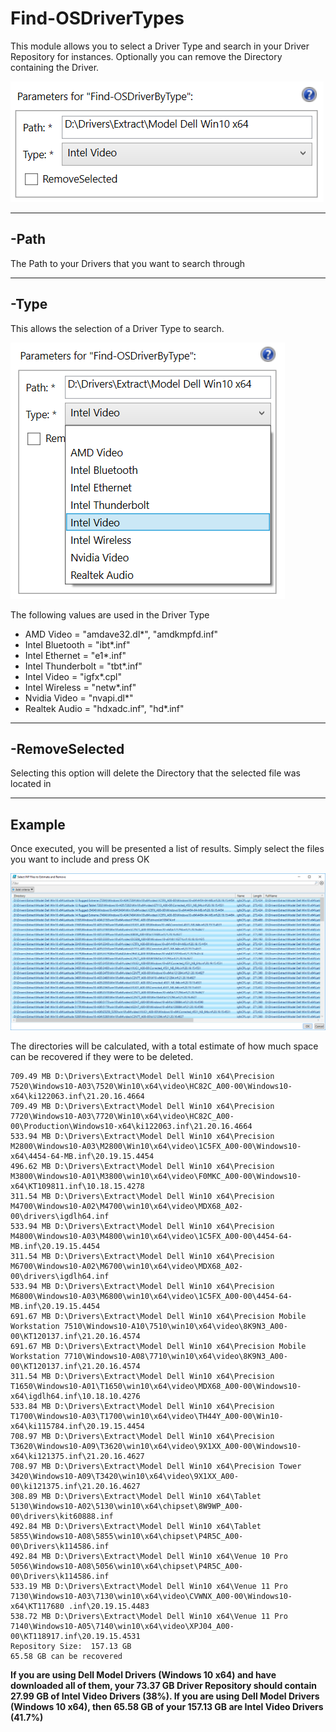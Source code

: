 # Find-OSDriverTypes

This module allows you to select a Driver Type and search in your Driver Repository for instances.  Optionally you can remove the Directory containing the Driver.

![](/assets/2018-02-18_0-26-41.png)

---

## -Path

The Path to your Drivers that you want to search through

---

## -Type

This allows the selection of a Driver Type to search.

![](/assets/2018-02-17_1-47-09.png)

The following values are used in the Driver Type

* AMD Video = "amdave32.dl\*", "amdkmpfd.inf"
* Intel Bluetooth = "ibt\*.inf"
* Intel Ethernet = "e1\*.inf"
* Intel Thunderbolt = "tbt\*.inf"
* Intel Video = "igfx\*.cpl"
* Intel Wireless = "netw\*.inf"
* Nvidia Video = "nvapi.dl\*"
* Realtek Audio = "hdxadc.inf", "hd\*.inf"

---

## -RemoveSelected

Selecting this option will delete the Directory that the selected file was located in

---

## Example

Once executed, you will be presented a list of results.  Simply select the files you want to include and press OK

![](/assets/2018-02-17_1-51-28.png)

The directories will be calculated, with a total estimate of how much space can be recovered if they were to be deleted.

```
709.49 MB D:\Drivers\Extract\Model Dell Win10 x64\Precision 7520\Windows10-A03\7520\Win10\x64\video\HC82C_A00-00\Windows10-x64\ki122063.inf\21.20.16.4664
709.49 MB D:\Drivers\Extract\Model Dell Win10 x64\Precision 7720\Windows10-A03\7720\Win10\x64\video\HC82C_A00-00\Production\Windows10-x64\ki122063.inf\21.20.16.4664
533.94 MB D:\Drivers\Extract\Model Dell Win10 x64\Precision M2800\Windows10-A03\M2800\Win10\x64\video\1C5FX_A00-00\Windows10-x64\4454-64-MB.inf\20.19.15.4454
496.62 MB D:\Drivers\Extract\Model Dell Win10 x64\Precision M3800\Windows10-A01\M3800\win10\x64\video\F0MKC_A00-00\Windows10-x64\KT109811.inf\10.18.15.4278
311.54 MB D:\Drivers\Extract\Model Dell Win10 x64\Precision M4700\Windows10-A02\M4700\win10\x64\video\MDX68_A02-00\drivers\igdlh64.inf
533.94 MB D:\Drivers\Extract\Model Dell Win10 x64\Precision M4800\Windows10-A03\M4800\win10\x64\video\1C5FX_A00-00\4454-64-MB.inf\20.19.15.4454
311.54 MB D:\Drivers\Extract\Model Dell Win10 x64\Precision M6700\Windows10-A02\M6700\win10\x64\video\MDX68_A02-00\drivers\igdlh64.inf
533.94 MB D:\Drivers\Extract\Model Dell Win10 x64\Precision M6800\Windows10-A03\M6800\win10\x64\video\1C5FX_A00-00\4454-64-MB.inf\20.19.15.4454
691.67 MB D:\Drivers\Extract\Model Dell Win10 x64\Precision Mobile Workstation 7510\Windows10-A10\7510\win10\x64\video\8K9N3_A00-00\KT120137.inf\21.20.16.4574
691.67 MB D:\Drivers\Extract\Model Dell Win10 x64\Precision Mobile Workstation 7710\Windows10-A08\7710\win10\x64\video\8K9N3_A00-00\KT120137.inf\21.20.16.4574
311.54 MB D:\Drivers\Extract\Model Dell Win10 x64\Precision T1650\Windows10-A01\T1650\win10\x64\video\MDX68_A00-00\Windows10-x64\igdlh64.inf\10.18.10.4276
533.84 MB D:\Drivers\Extract\Model Dell Win10 x64\Precision T1700\Windows10-A03\T1700\win10\x64\video\TH44Y_A00-00\Win10-x64\ki115784.inf\20.19.15.4454
708.97 MB D:\Drivers\Extract\Model Dell Win10 x64\Precision T3620\Windows10-A09\T3620\win10\x64\video\9X1XX_A00-00\Windows10-x64\ki121375.inf\21.20.16.4627
708.97 MB D:\Drivers\Extract\Model Dell Win10 x64\Precision Tower 3420\Windows10-A09\T3420\win10\x64\video\9X1XX_A00-00\ki121375.inf\21.20.16.4627
308.89 MB D:\Drivers\Extract\Model Dell Win10 x64\Tablet 5130\Windows10-A02\5130\win10\x64\chipset\8W9WP_A00-00\drivers\kit60888.inf
492.84 MB D:\Drivers\Extract\Model Dell Win10 x64\Tablet 5855\Windows10-A08\5855\win10\x64\chipset\P4R5C_A00-00\Drivers\k114586.inf
492.84 MB D:\Drivers\Extract\Model Dell Win10 x64\Venue 10 Pro 5056\Windows10-A08\5056\win10\x64\chipset\P4R5C_A00-00\Drivers\k114586.inf
533.19 MB D:\Drivers\Extract\Model Dell Win10 x64\Venue 11 Pro 7130\Windows10-A03\7130\win10\x64\video\CVWNX_A00-00\Windows10-x64\KT117680 .inf\20.19.15.4483
538.72 MB D:\Drivers\Extract\Model Dell Win10 x64\Venue 11 Pro 7140\Windows10-A05\7140\win10\x64\video\XPJ04_A00-00\KT118917.inf\20.19.15.4531
Repository Size:  157.13 GB
65.58 GB can be recovered
```

**If you are using Dell Model Drivers \(Windows 10 x64\) and have downloaded all of them, your 73.37 GB Driver Repository should contain 27.99 GB of Intel Video Drivers \(38%\).  If you are using Dell Model Drivers \(Windows 10 x64\), then 65.58 GB of your 157.13 GB are Intel Video Drivers \(41.7%\)**

